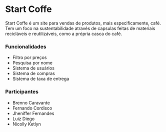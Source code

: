 # Start Coffe
Start Coffe é um site para vendas de produtos, mais especificamente, café. Tem um foco na sustentabilidade através de capsulas feitas de materiais recicláveis e reutilizáveis, como a própria casca do café.

### Funcionalidades
 - Filtro por preços
 - Pesquisa por nome
 - Sistema de usuários
 - Sistema de compras
 - Sistema de taxa de entrega

### Participantes
- Brenno Caravante
- Fernando Cordisco
- Jheniffer Fernandes
- Luiz Diego
- Nicolly Ketlyn